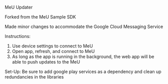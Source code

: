 MeU Updater

Forked from the MeU Sample SDK

Made minor changes to accommodate the Google Cloud Messaging Service

Instructions:
1) Use device settings to connect to MeU
2) Open app, refresh, and connect to MeU
3) As long as the app is running in the background, the web app will be able to push updates to the MeU

Set-Up:
Be sure to add google play services as a dependency and clean up redundancies in the libraries 